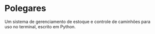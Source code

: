 # Polegares
Um sistema de gerenciamento de estoque e controle de caminhões para uso no terminal, escrito em Python.
